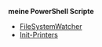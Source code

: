 **meine PowerShell Scripte**

- [FileSystemWatcher](https://github.com/dr-woitschek/powershell/blob/main/Scripte/FileSystemWatcher/)
- [Init-Printers](https://github.com/dr-woitschek/powershell/blob/main/Scripte/Init-Printers/)
